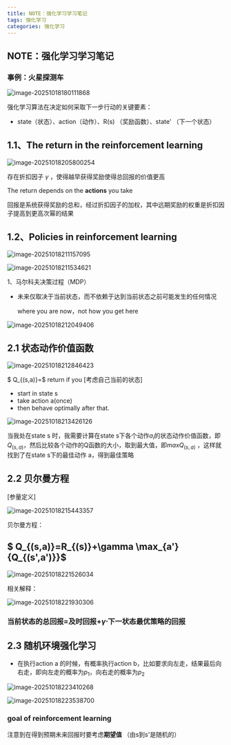 ```yaml
---
title: NOTE：强化学习学习笔记
tags: 强化学习
categories: 强化学习
---
```

## NOTE：强化学习学习笔记

### 事例：火星探测车

![image-20251018180111868](C:\Users\kive_JUN\AppData\Roaming\Typora\typora-user-images\image-20251018180111868.png)

强化学习算法在决定如何采取下一步行动的关键要素：

* state（状态）、action（动作）、R(s) （奖励函数）、state' （下一个状态）

## 1.1、The return in the reinforcement learning

![image-20251018205800254](C:\Users\kive_JUN\AppData\Roaming\Typora\typora-user-images\image-20251018205800254.png)

存在折扣因子 $\gamma$ ，使得越早获得奖励使得总回报的价值更高

The return depends on the **actions** you take 

回报是系统获得奖励的总和，经过折扣因子的加权，其中远期奖励的权重是折扣因子提高到更高次幂的结果



## 1.2、Policies in reinforcement learning

![image-20251018211157095](C:\Users\kive_JUN\AppData\Roaming\Typora\typora-user-images\image-20251018211157095.png)

![image-20251018211534621](C:\Users\kive_JUN\AppData\Roaming\Typora\typora-user-images\image-20251018211534621.png)

1、马尔科夫决策过程（MDP）

* 未来仅取决于当前状态，而不依赖于达到当前状态之前可能发生的任何情况

  where you are now，not how you get here

![image-20251018212049406](C:\Users\kive_JUN\AppData\Roaming\Typora\typora-user-images\image-20251018212049406.png)



## 2.1 状态动作价值函数

![image-20251018212846423](C:\Users\kive_JUN\AppData\Roaming\Typora\typora-user-images\image-20251018212846423.png)

$ Q_{(s,a)}=$ return if you [考虑自己当前的状态]

* start in state s
* take action a(once)
* then behave optimally after that.

![image-20251018213426126](C:\Users\kive_JUN\AppData\Roaming\Typora\typora-user-images\image-20251018213426126.png)

当我处在state s 时，我需要计算在state s下各个动作$a_i$的状态动作价值函数，即$Q_{(s,a)}$，然后比较各个动作的Q函数的大小，取到最大值，即$max Q_{(s,a)}$ ，这样就找到了在state s下的最佳动作 a，得到最佳策略

## 2.2 贝尔曼方程

[参量定义]

![image-20251018215443357](C:\Users\kive_JUN\AppData\Roaming\Typora\typora-user-images\image-20251018215443357.png)

贝尔曼方程：

## $ Q_{(s,a)}=R_{(s)}+\gamma \max_{a'}{Q_{(s',a')}}$

![image-20251018221526034](C:\Users\kive_JUN\AppData\Roaming\Typora\typora-user-images\image-20251018221526034.png)

相关解释：

![image-20251018221930306](C:\Users\kive_JUN\AppData\Roaming\Typora\typora-user-images\image-20251018221930306.png)

### **当前状态的总回报=及时回报+$\gamma \cdot$下一状态最优策略的回报**

## 2.3 随机环境强化学习

* 在执行action a 的时候，有概率执行action b，比如要求向左走，结果最后向右走，即向左走的概率为$p_1$，向右走的概率为$p_2$

![image-20251018223410268](C:\Users\kive_JUN\AppData\Roaming\Typora\typora-user-images\image-20251018223410268.png)

![image-20251018223538700](C:\Users\kive_JUN\AppData\Roaming\Typora\typora-user-images\image-20251018223538700.png)

### goal of reinforcement learning

注意到在得到预期未来回报时要考虑**期望值** （由s到s'是随机的）
